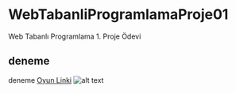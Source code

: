 # WebTabanliProgramlamaProje01
Web Tabanlı Programlama 1. Proje Ödevi
## deneme
deneme
[Oyun Linki](https://mustafaaykut77.github.io/WebTabanliProgramlamaProje01/)
![alt text](https://github.com/MustafaAykut77/WebTabanliProgramlamaProje01/blob/main/img/JSGame_Sahne1.png)

